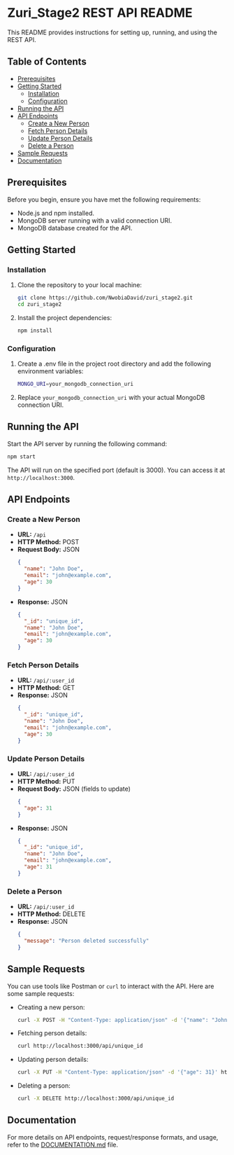 # Zuri_Stage2 REST API README

This README provides instructions for setting up, running, and using the REST API.

## Table of Contents
- [Prerequisites](#prerequisites)
- [Getting Started](#getting-started)
  - [Installation](#installation)
  - [Configuration](#configuration)
- [Running the API](#running-the-api)
- [API Endpoints](#api-endpoints)
  - [Create a New Person](#create-a-new-person)
  - [Fetch Person Details](#fetch-person-details)
  - [Update Person Details](#update-person-details)
  - [Delete a Person](#delete-a-person)
- [Sample Requests](#sample-requests)
- [Documentation](#documentation)

## Prerequisites
Before you begin, ensure you have met the following requirements:
- Node.js and npm installed.
- MongoDB server running with a valid connection URI.
- MongoDB database created for the API.


## Getting Started

### Installation
1. Clone the repository to your local machine:
   ```bash
   git clone https://github.com/NwobiaDavid/zuri_stage2.git
   cd zuri_stage2 
   ```
2. Install the project dependencies:
    ```bash
    npm install
    ```
### Configuration
1. Create a .env file in the project root directory and add the following environment variables:
    ```bash
    MONGO_URI=your_mongodb_connection_uri
    ```
2. Replace `your_mongodb_connection_uri` with your actual MongoDB connection URI.


## Running the API
Start the API server by running the following command:
```bash
npm start
```
The API will run on the specified port (default is 3000). You can access it at `http://localhost:3000`.

## API Endpoints
### Create a New Person
- **URL:** `/api`
- **HTTP Method:** POST
- **Request Body:** JSON
  ```json
  {
    "name": "John Doe",
    "email": "john@example.com",
    "age": 30
  }
  ```
- **Response:** JSON
  ```json
  {
    "_id": "unique_id",
    "name": "John Doe",
    "email": "john@example.com",
    "age": 30
  }
  ```

### Fetch Person Details
- **URL:** `/api/:user_id`
- **HTTP Method:** GET
- **Response:** JSON
  ```json
  {
    "_id": "unique_id",
    "name": "John Doe",
    "email": "john@example.com",
    "age": 30
  }
  ```

### Update Person Details
- **URL:** `/api/:user_id`
- **HTTP Method:** PUT
- **Request Body:** JSON (fields to update)
  ```json
  {
    "age": 31
  }
  ```
- **Response:** JSON
  ```json
  {
    "_id": "unique_id",
    "name": "John Doe",
    "email": "john@example.com",
    "age": 31
  }
  ```

### Delete a Person
- **URL:** `/api/:user_id`
- **HTTP Method:** DELETE
- **Response:** JSON
  ```json
  {
    "message": "Person deleted successfully"
  }
  ```

## Sample Requests
You can use tools like Postman or `curl` to interact with the API. Here are some sample requests:
- Creating a new person:
  ```bash
  curl -X POST -H "Content-Type: application/json" -d '{"name": "John Doe", "email": "john@example.com", "age": 30}' http://localhost:3000/api
  ```
- Fetching person details:
  ```bash
  curl http://localhost:3000/api/unique_id
  ```
- Updating person details:
  ```bash
  curl -X PUT -H "Content-Type: application/json" -d '{"age": 31}' http://localhost:3000/api/unique_id
  ```
- Deleting a person:
  ```bash
  curl -X DELETE http://localhost:3000/api/unique_id
  ```

## Documentation
For more details on API endpoints, request/response formats, and usage, refer to the [DOCUMENTATION.md](DOCUMENTATION.md) file.
